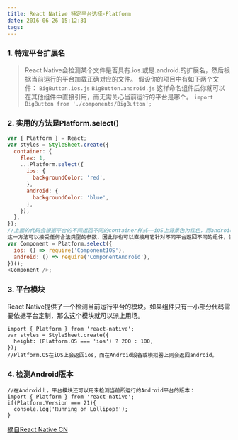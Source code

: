 ```yaml
---
title: React Native 特定平台选择-Platform
date: 2016-06-26 15:12:31
tags:
---
```


### 1. 特定平台扩展名
> React Native会检测某个文件是否具有.ios.或是.android.的扩展名，然后根据当前运行的平台加载正确对应的文件。
> 假设你的项目中有如下两个文件：
> `BigButton.ios.js` 
> `BigButton.android.js`
> 这样命名组件后你就可以在其他组件中直接引用，而无需关心当前运行的平台是哪个。
`import BigButton from './components/BigButton';`

### 2. 实用的方法是Platform.select()
```JavaScript
var { Platform } = React;
var styles = StyleSheet.create({
  container: {
    flex: 1,
    ...Platform.select({
      ios: {
        backgroundColor: 'red',
      },
      android: {
        backgroundColor: 'blue',
      },
    }),
  },
});
//上面的代码会根据平台的不同返回不同的container样式——iOS上背景色为红色，而android为蓝色。
这一方法可以接受任何合法类型的参数，因此你也可以直接用它针对不同平台返回不同的组件，像下面这样：
var Component = Platform.select({
  ios: () => require('ComponentIOS'),
  android: () => require('ComponentAndroid'),
})();
<Component />;
```

### 3. 平台模块
React Native提供了一个检测当前运行平台的模块。如果组件只有一小部分代码需要依据平台定制，那么这个模块就可以派上用场。
```
import { Platform } from 'react-native';
var styles = StyleSheet.create({
  height: (Platform.OS === 'ios') ? 200 : 100,
});
//Platform.OS在iOS上会返回ios，而在Android设备或模拟器上则会返回android。
```

### 4. 检测Android版本
```
//在Android上，平台模块还可以用来检测当前所运行的Android平台的版本：
import { Platform } from 'react-native';
if(Platform.Version === 21){
  console.log('Running on Lollipop!');
}
```

[摘自React Native CN](http://reactnative.cn/docs/0.28/platform-specific-code.html#content)

